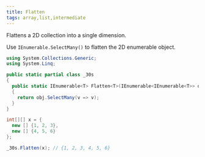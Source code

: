 ```yaml
---
title: Flatten
tags: array,list,intermediate
---
```


Flattens a 2D collection into a single dimension.

Use `IEnumerable.SelectMany()` to flatten the 2D enumerable object.

```csharp
using System.Collections.Generic;
using System.Linq;

public static partial class _30s 
{
  public static IEnumerable<T> Flatten<T>(IEnumerable<IEnumerable<T>> obj) 
  {
    return obj.SelectMany(v => v);
  }
}
```

```csharp
int[][] x = {
  new [] {1, 2, 3},
  new [] {4, 5, 6}
};

_30s.Flatten(x); // {1, 2, 3, 4, 5, 6}
```
